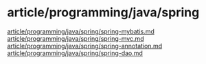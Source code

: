 # article/programming/java/spring

[article/programming/java/spring/spring-mybatis.md](spring-mybatis.md)
[article/programming/java/spring/spring-mvc.md](spring-mvc.md)
[article/programming/java/spring/spring-annotation.md](spring-annotation.md)
[article/programming/java/spring/spring-dao.md](spring-dao.md)
